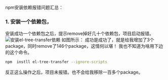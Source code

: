 npm安装依赖报错问题汇总：

### 1. 安装一个依赖包，
安装成功一个依赖包之后，提示remove掉好几十个依赖包，项目启动报错。
![安装el-tree-transfer依赖](./npmQ&A.png)
如图所示：
    成功是成功了，就是给我增加了3个package，同时remove了146个package，这情何以堪！
我也不知道为啥用下边的这个命令。
```bash
npm  instll el-tree-transfer --ignore-scripts
```
反正这么操作之后，项目未报错。也不会给我移除一百多个package。